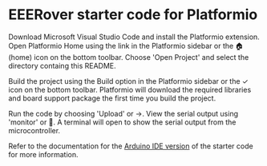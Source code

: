 # EEERover starter code for Platformio

Download Microsoft Visual Studio Code and install the Platformio extension. Open Platformio Home using the link in the Platformio sidebar or the 🏠 (home) icon on the bottom toolbar. Choose 'Open Project' and select the directory containg this README.

Build the project using the Build option in the Platformio sidebar or the ✓ icon on the bottom toolbar. Platformio will download the required libraries and board support package the first time you build the project.

Run the code by choosing 'Upload' or →. View the serial output using 'monitor' or 🔌. A terminal will open to show the serial output from the microcontroller.

Refer to the documentation for the [Arduino IDE version](/metro-starter-arduino/README.md) of the starter code for more information.